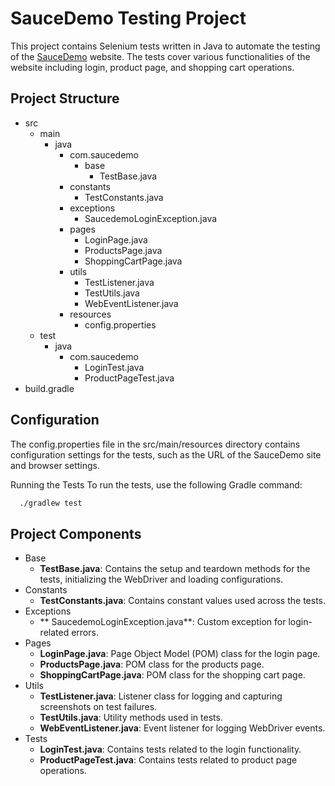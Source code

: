 # SauceDemo Testing Project

This project contains Selenium tests written in Java to automate the testing of the [SauceDemo](https://www.saucedemo.com/) website. The tests cover various functionalities of the website including login, product page, and shopping cart operations.

## Project Structure
- src
  - main
    - java
      - com.saucedemo
        - base
          - TestBase.java
      - constants
          - TestConstants.java
      - exceptions
          - SaucedemoLoginException.java
      - pages
          - LoginPage.java
          - ProductsPage.java
          - ShoppingCartPage.java
      - utils
          - TestListener.java
          - TestUtils.java
          - WebEventListener.java
      - resources
          - config.properties
  - test
    - java
      - com.saucedemo
        - LoginTest.java
        - ProductPageTest.java
- build.gradle

## Configuration
The config.properties file in the src/main/resources directory contains configuration settings for the tests, such as the URL of the SauceDemo site and browser settings.

Running the Tests
To run the tests, use the following Gradle command:
```bash
  ./gradlew test
```


## Project Components
- Base
  - **TestBase.java**: Contains the setup and teardown methods for the tests, initializing the WebDriver and loading configurations.
- Constants
  - **TestConstants.java**: Contains constant values used across the tests.
- Exceptions
  - ** SaucedemoLoginException.java**: Custom exception for login-related errors.
- Pages
  - **LoginPage.java**: Page Object Model (POM) class for the login page.
  - **ProductsPage.java**: POM class for the products page.
  - **ShoppingCartPage.java**: POM class for the shopping cart page.
- Utils
  - **TestListener.java**: Listener class for logging and capturing screenshots on test failures.
  - **TestUtils.java**: Utility methods used in tests.
  - **WebEventListener.java**: Event listener for logging WebDriver events.
- Tests
  - **LoginTest.java**: Contains tests related to the login functionality.
  - **ProductPageTest.java**: Contains tests related to product page operations.
